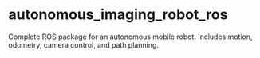 # autonomous_imaging_robot_ros

Complete ROS package for an autonomous mobile robot.
Includes motion, odometry, camera control, and path planning.
